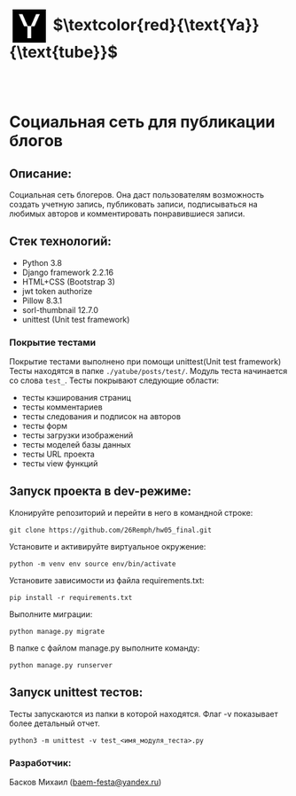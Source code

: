 <div>
    <h1>
        <img hspace="6px" align="center" src="./yatube/static/img/logo.png" width="60"/>
        <span>$\textcolor{red}{\text{Ya}}{\text{tube}}$</span>
    </h1>
</div>
<br>
<br>

# Социальная сеть для публикации блогов

## Описание: 

Социальная сеть блогеров. Она даст пользователям возможность создать учетную запись, публиковать записи, подписываться на любимых авторов и комментировать понравившиеся записи.

## Стек технологий:

* Python 3.8
* Django framework 2.2.16
* HTML+CSS (Bootstrap 3)
* jwt token authorize
* Pillow 8.3.1
* sorl-thumbnail 12.7.0
* unittest (Unit test framework)

### Покрытие тестами

Покрытие тестами выполнено при помощи unittest(Unit test framework)
Тесты находятся в папке `./yatube/posts/test/`. Модуль теста начинается со слова `test_`. Тесты покрывают следующие области:

- тесты кэширования страниц 
- тесты комментариев
- тесты следования и подписок на авторов
- тесты форм
- тесты загрузки изображений
- тесты моделей базы данных
- тесты URL проекта
- тесты view функций

## Запуск проекта в dev-режиме:

Клонируйте репозиторий и перейти в него в командной строке: 

    git clone https://github.com/26Remph/hw05_final.git

Установите и активируйте виртуальное окружение: 

    python -m venv env source env/bin/activate

Установите зависимости из файла requirements.txt:   
    
    pip install -r requirements.txt

Выполните миграции: 

    python manage.py migrate

В папке с файлом manage.py выполните команду:  

    python manage.py runserver

## Запуск unittest тестов:
Тесты запускаются из папки в которой находятся. Флаг -v показывает более детальный отчет. 
    
    python3 -m unittest -v test_<имя_модуля_теста>.py
    
### Разработчик:

Басков Михаил (baem-festa@yandex.ru)
 
